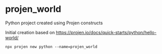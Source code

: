 # projen_world

Python project created using Projen constructs

Initial creation based on https://projen.io/docs/quick-starts/python/hello-world/

`npx projen new python --name=projen_world`
